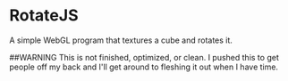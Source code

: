 # RotateJS
A simple WebGL program that textures a cube and rotates it.

##WARNING
  This is not finished, optimized, or clean. I pushed this to get people off my back and I'll get around to fleshing it out when I have time.
